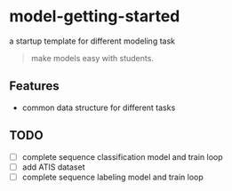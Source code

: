 # model-getting-started

a startup template for different modeling task

> make models easy with students.

## Features

* common data structure for different tasks

## TODO

- [ ] complete sequence classification model and train loop
- [ ] add ATIS dataset
- [ ] complete sequence labeling model and train loop